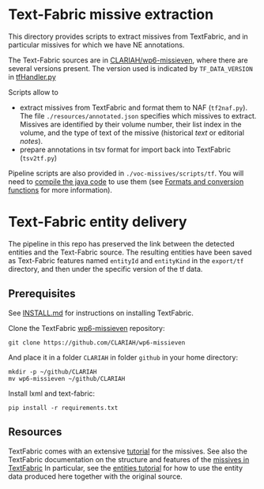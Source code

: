# Text-Fabric missive extraction

This directory provides scripts to extract missives from TextFabric, and in 
particular missives for which we have NE annotations. 

The Text-Fabric sources are in [CLARIAH/wp6-missieven](https://github.com/CLARIAH/wp6-missieven),
where there are several versions present.
The version used is indicated by `TF_DATA_VERSION` in [tfHandler.py](utils/tfHandler.py)

Scripts allow to   
* extract missives from TextFabric and format them to NAF (`tf2naf.py`). The file `./resources/annotated.json` specifies 
which missives to extract. Missives are identified by their volume number, their list index in the volume, and the type of 
text of the missive (historical *text* or editorial *notes*). 
* prepare annotations in tsv format for import back into TextFabric (`tsv2tf.py`)

Pipeline scripts are also provided in 
`./voc-missives/scripts/tf`. You will need to [compile the java code](../INSTALL.md#java-source-code) to use them (see 
[Formats and conversion functions](../docs/formats.md) for more information).

# Text-Fabric entity delivery

The pipeline in this repo has preserved the link between the detected entities and the Text-Fabric source.
The resulting entities have been saved as Text-Fabric features named `entityId` and `entityKind`
in the `export/tf` directory, and then under the specific version of the tf data.

## Prerequisites
See [INSTALL.md](../INSTALL.md#installing-textfabric) for instructions on installing TextFabric.

Clone the TextFabric [wp6-missieven](https://github.com/CLARIAH/wp6-missieven) repository:
```
git clone https://github.com/CLARIAH/wp6-missieven
```
And place it in a folder `CLARIAH` in folder `github` in your home directory:
```
mkdir -p ~/github/CLARIAH
mv wp6-missieven ~/github/CLARIAH
```

Install lxml and text-fabric:
```
pip install -r requirements.txt
```

## Resources
TextFabric comes with an extensive [tutorial](https://nbviewer.jupyter.org/github/CLARIAH/wp6-missieven/tree/master/tutorial/) for the missives.
See also the TextFabric documentation on the structure and features of the [missives in TextFabric](https://github.com/CLARIAH/wp6-missieven/blob/master/docs/transcription.md)
In particular, see the [entities tutorial](https://nbviewer.org/github/CLARIAH/wp6-missieven/blob/master/tutorial/entities.ipynb) for how to use the entity data produced here together with the original source.
